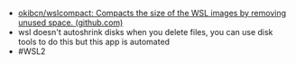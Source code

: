 - [okibcn/wslcompact: Compacts the size of the WSL images by removing unused space. (github.com)](https://github.com/okibcn/wslcompact)
- wsl doesn't autoshrink disks when you delete files, you can use disk tools to do this but this app is automated
- #WSL2